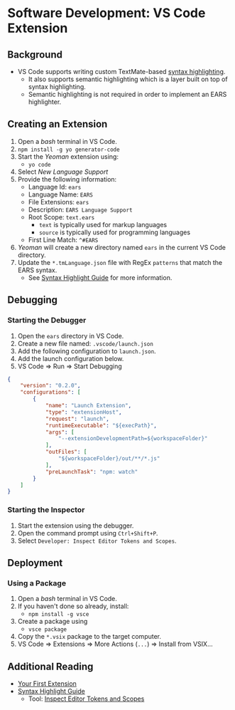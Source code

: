 # Software Development: VS Code Extension

## Background

- VS Code supports writing custom TextMate-based [syntax highlighting][Syntax Highlight Guide].
	- It also supports semantic highlighting which is a layer built on top of syntax highlighting.
	- Semantic highlighting is not required in order to implement an EARS highlighter.

## Creating an Extension

1. Open a *bash* terminal in VS Code.
2. `npm install -g yo generator-code`
3. Start the *Yeoman* extension using:
	- `yo code`
4. Select *New Language Support*
5. Provide the following information:
	- Language Id: `ears`
	- Language Name: `EARS`
	- File Extensions: `ears`
	- Description: `EARS Language Support`
	- Root Scope: `text.ears`
		- `text` is typically used for markup languages
		- `source` is typically used for programming languages
	- First Line Match: `^#EARS`
6. *Yeoman* will create a new directory named `ears` in the current VS Code directory.
7. Update the `*.tmLanguage.json` file with RegEx `patterns` that match the EARS syntax.
	- See [Syntax Highlight Guide][] for more information.

## Debugging

### Starting the Debugger

1. Open the `ears` directory in VS Code.
2. Create a new file named: `.vscode/launch.json`
3. Add the following configuration to `launch.json`.
4. Add the launch configuration below.
5. VS Code => Run => Start Debugging

```json
{
	"version": "0.2.0",
	"configurations": [
		{
			"name": "Launch Extension",
			"type": "extensionHost",
			"request": "launch",
			"runtimeExecutable": "${execPath}",
			"args": [
				"--extensionDevelopmentPath=${workspaceFolder}"
			],
			"outFiles": [
				"${workspaceFolder}/out/**/*.js"
			],
			"preLaunchTask": "npm: watch"
		}
	]
}
```

### Starting the Inspector

1. Start the extension using the debugger.
2. Open the command prompt using `Ctrl+Shift+P`.
3. Select `Developer: Inspect Editor Tokens and Scopes`.

## Deployment

### Using a Package

1. Open a *bash* terminal in VS Code.
2. If you haven't done so already, install:
	- `npm install -g vsce`
3. Create a package using
	- `vsce package`
4. Copy the `*.vsix` package to the target computer.
5. VS Code => Extensions => More Actions (`...`) => Install from VSIX...

## Additional Reading

- [Your First Extension][]
- [Syntax Highlight Guide][]
	- Tool: [Inspect Editor Tokens and Scopes][]

[Your First Extension]: https://code.visualstudio.com/api/get-started/your-first-extension
[Syntax Highlight Guide]: https://code.visualstudio.com/api/language-extensions/syntax-highlight-guide
[Inspect Editor Tokens and Scopes]: https://code.visualstudio.com/api/language-extensions/syntax-highlight-guide#scope-inspector
[Publishing Extensions]: https://code.visualstudio.com/api/working-with-extensions/publishing-extension#verify-a-publisher